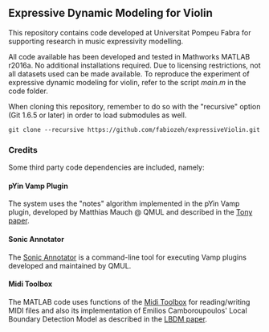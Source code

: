 Expressive Dynamic Modeling for Violin
--------------------------------------

This repository contains code developed at Universitat Pompeu Fabra for supporting research in music expressivity modelling.

All code available has been developed and tested in Mathworks MATLAB r2016a. No additional installations required. Due to licensing restrictions, not all datasets used can be made available.
To reproduce the experiment of expressive dynamic modeling for violin, refer to the script _main.m_ in the code folder.

When cloning this repository, remember to do so with the "recursive" option (Git 1.6.5 or later) in order to load submodules as well.
```
git clone --recursive https://github.com/fabiozeh/expressiveViolin.git
```

### Credits

Some third party code dependencies are included, namely:

#### pYin Vamp Plugin

The system uses the "notes" algorithm implemented in the pYin Vamp plugin, developed by Matthias Mauch @ QMUL and described in the [Tony paper](https://code.soundsoftware.ac.uk/publications/147?project_id=297).

#### Sonic Annotator

The [Sonic Annotator](http://www.vamp-plugins.org/sonic-annotator/) is a command-line tool for executing Vamp plugins developed and maintained by QMUL.

#### Midi Toolbox

The MATLAB code uses functions of the [Midi Toolbox](https://github.com/miditoolbox/1.1) for reading/writing MIDI files and also its implementation of Emilios Camboroupoulos' Local Boundary Detection Model as described in the [LBDM paper](http://users.auth.gr/emilios/papers/icmc2001.pdf).
